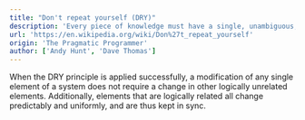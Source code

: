 ```yaml
---
title: "Don't repeat yourself (DRY)"
description: 'Every piece of knowledge must have a single, unambiguous, authoritative representation within a system.'
url: 'https://en.wikipedia.org/wiki/Don%27t_repeat_yourself'
origin: 'The Pragmatic Programmer'
author: ['Andy Hunt', 'Dave Thomas']
---
```


When the DRY principle is applied successfully, a modification of any single element of a system does not require a change in other logically unrelated elements. Additionally, elements that are logically related all change predictably and uniformly, and are thus kept in sync.
